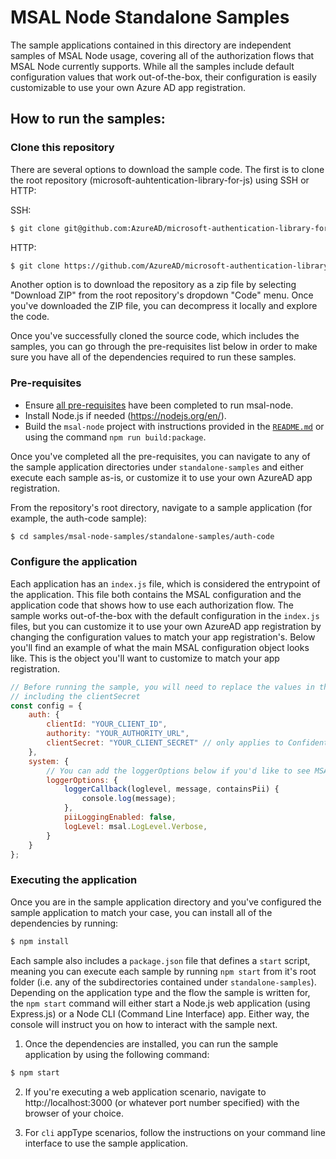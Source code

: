 # MSAL Node Standalone Samples

The sample applications contained in this directory are independent samples of MSAL Node usage, covering all of the authorization flows that MSAL Node currently supports. While all the samples include default configuration values that work out-of-the-box, their configuration is easily customizable to use your own Azure AD app registration.

## How to run the samples:

### Clone this repository

There are several options to download the sample code. The first is to clone the root repository (microsoft-auhtentication-library-for-js) using SSH or HTTP:

SSH:

```bash
$ git clone git@github.com:AzureAD/microsoft-authentication-library-for-js.git
```

HTTP:

```bash
$ git clone https://github.com/AzureAD/microsoft-authentication-library-for-js.git
```

Another option is to download the repository as a zip file by selecting "Download ZIP" from the root repository's dropdown "Code" menu. Once you've downloaded the ZIP file, you can decompress it locally and explore the code.

Once you've successfully cloned the source code, which includes the samples, you can go through the pre-requisites list below in order to make sure you have all of the dependencies required to run these samples. 

### Pre-requisites
- Ensure [all pre-requisites](../../../lib/msal-node/README.md#prerequisites) have been completed to run msal-node.
- Install Node.js if needed (https://nodejs.org/en/).
- Build the `msal-node` project with instructions provided in the [`README.md`](../../../lib/msal-node/README.md) or using the command `npm run build:package`.

Once you've completed all the pre-requisites, you can navigate to any of the sample application directories under `standalone-samples` and either execute each sample as-is, or customize it to use your own AzureAD app registration.

From the repository's root directory, navigate to a sample application (for example, the auth-code sample):

```bash
$ cd samples/msal-node-samples/standalone-samples/auth-code
```

### Configure the application

Each application has an `index.js` file, which is considered the entrypoint of the application. This file both contains the MSAL configuration and the application code that shows how to use each authorization flow. The sample works out-of-the-box with the default configuration in the `index.js` files, but you can customize it to use your own AzureAD app registration by changing the configuration values to match your app registration's. Below you'll find an example of what the main MSAL configuration object looks like. This is the object you'll want to customize to match your app registration.

```javascript
// Before running the sample, you will need to replace the values in the config, 
// including the clientSecret
const config = {
    auth: {
        clientId: "YOUR_CLIENT_ID",
        authority: "YOUR_AUTHORITY_URL",
        clientSecret: "YOUR_CLIENT_SECRET" // only applies to Confidential Client applications, such as desktop and backend web applications
    },
    system: {
        // You can add the loggerOptions below if you'd like to see MSAL's debug logs during execution.
        loggerOptions: {
            loggerCallback(loglevel, message, containsPii) {
                console.log(message);
            },
            piiLoggingEnabled: false,
            logLevel: msal.LogLevel.Verbose,
        }
    }
};
```


### Executing the application

Once you are in the sample application directory and you've configured the sample application to match your case, you can install all of the dependencies by running:

```bash
$ npm install
```

Each sample also includes a `package.json` file that defines a `start` script, meaning you can execute each sample by running `npm start` from it's root folder (i.e. any of the subdirectories contained under `standalone-samples`). Depending on the application type and the flow the sample is written for, the `npm start` command will either start a Node.js web application (using Express.js) or a Node CLI (Command Line Interface) app. Either way, the console will instruct you on how to interact with the sample next.

1. Once the dependencies are installed, you can run the sample application by using the following command:

```bash
$ npm start
```

2. If you're executing a web application scenario, navigate to http://localhost:3000 (or whatever port number specified) with the browser of your choice.

3. For `cli` appType scenarios, follow the instructions on your command line interface to use the sample application.